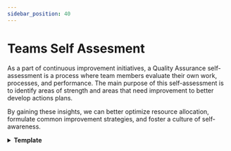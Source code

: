 ```yaml
---
sidebar_position: 40
---
```


# Teams Self Assesment

As a part of continuous improvement initiatives, a Quality Assurance self-assessment is a process where team members evaluate their own work, processes, and performance. The main purpose of this self-assessment is to identify areas of strength and areas that need improvement to better develop actions plans.

By gaining these insights, we can better optimize resource allocation, formulate common improvement strategies, and foster a culture of self-awareness.

<details>
<summary><strong>Template</strong></summary>
<p>

### Development Process**
Acceptance criteria in all business tickets and validated by the team

Technical and design decisions documented and reviewed by the team

To what extent has your team deliberately incurred technical debt in the past three months?

How often do you feel that incurring in technical debt was the right decision?

How much time did your team invest in reducing existing technical debt and maintaining your code?

Technical debt planned and addressed in the sprints (lack of tests is also technical debt)

Backlog health - tickets within a sprint, backlog size/age, amount of work in progress

Collaboration with 3d parties / other teams

Open bugs are tracked, prioritised and addressed in every sprint

Team meet the DoD before delivering

### Coding and Testing
Automated linter and checks (pre-commits) in place before pushing

Security vulnerabilities prevented

Coverage of unit/integration tests

Coverage of automated acceptance scenarios (E2E)

Trend of open bugs

Run of non functional tests - performance, load tests

Manual/Exploratory testing in pre-prod process

Sottware health dashboards in place

### CI/CD pipeline
MR/PR process, mean time to merge

Pipeline run time

Pipeline failure rate (flakiness due infra, code, tests, config)

Branches run in an isolated (or ephemeral) env

Automated unit, integration and acceptance tests (E2E) in pipelines

### Product and System
Critical user journeys are identified along its automated testing coverage

Observability and usage metrics platforms in place

Prod alerts in place

### Others
Other testing related topics for the project
</p>
</details>

